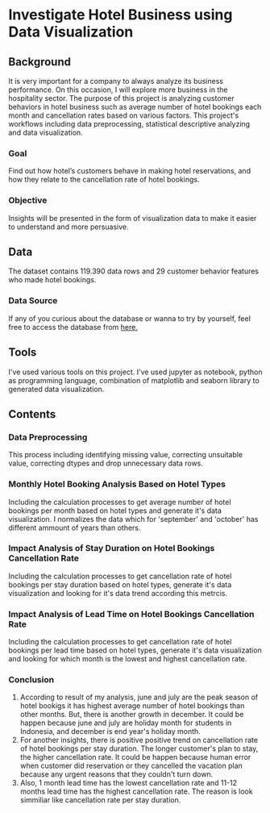 # Investigate Hotel Business using Data Visualization
## Background
It is very important for a company to always analyze its business performance. On this occasion, I will explore more business in the hospitality sector. The purpose of this project is analyzing customer behaviors in hotel business such as average number of hotel bookings each month and cancellation rates based on various factors. This project's workflows including data preprocessing, statistical descriptive analyzing and data visualization.
### Goal 
Find out how hotel’s customers behave in making hotel reservations, and how they relate to the cancellation rate of hotel bookings.
### Objective
Insights will be presented in the form of visualization data to make it easier to understand and more persuasive.
## Data
The dataset contains 119.390 data rows and 29 customer behavior features who made hotel bookings.
### Data Source
If any of you curious about the database or wanna to try by yourself, feel free to access the database from [here.](https://drive.google.com/file/d/1fCm6n8TzdcoV144uRRL5QxIBd-zvNzHn/view?usp=sharing)
## Tools
I've used various tools on this project. I've used jupyter as notebook, python as programming language, combination of matplotlib and seaborn library to generated data visualization.
## Contents
### **Data Preprocessing**
This process including identifying missing value, correcting unsuitable value, correcting dtypes and drop unnecessary data rows.
### **Monthly Hotel Booking Analysis Based on Hotel Types**
Including the calculation processes to get average number of hotel bookings per month based on hotel types and generate it's data visualization. I normalizes the data which for 'september' and 'october' has different ammount of years than others.
### **Impact Analysis of Stay Duration on Hotel Bookings Cancellation Rate**
Including the calculation processes to get cancellation rate of hotel bookings per stay duration based on hotel types, generate it's data visualization and looking for it's data trend according this metrcis.
### **Impact Analysis of Lead Time on Hotel Bookings Cancellation Rate**
Including the calculation processes to get cancellation rate of hotel bookings per lead time based on hotel types, generate it's data visualization and looking for which month is the lowest and highest cancellation rate.
### Conclusion
1. According to result of my analysis, june and july are the peak season of hotel bookigs it has highest average number of hotel bookings than other months. But, there is another growth in december. It could be happen because june and july are holiday month for students in Indonesia, and december is end year's holiday month.
2. For another insights, there is positive positive trend on cancellation rate of hotel bookings per stay duration. The longer customer's plan to stay, the higher cancellation rate. It could be happen because human error when customer did reservation or they cancelled the vacation plan because any urgent reasons that they couldn't turn down.
3. Also, 1 month lead time has the lowest cancellation rate and 11-12 months lead time has the highest cancellation rate. The reason is look simmiliar like cancellation rate per stay duration.
